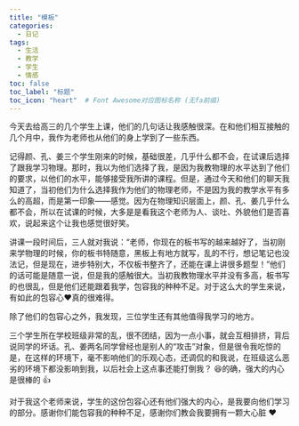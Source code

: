 ```yaml
---
title: "模板"
categories:
  - 日记
tags:
  - 生活
  - 教学
  - 学生
  - 情感
toc: false
toc_label: "标题"
toc_icon: "heart"  # Font Awesome对应图标名称 (无fa前缀)	
---
```

今天去给高三的几个学生上课，他们的几句话让我感触很深。在和他们相互接触的几个月中，我作为老师也从他们的身上学到了一些东西。


记得颜、孔、姜三个学生刚来的时候，基础很差，几乎什么都不会，在试课后选择了跟我学习物理。那时，我以为他们选择了我，是因为我教物理的水平达到了他们的要求，以他们的水平，能够接受我所讲的课程。但是，通过今天和他们的聊天我知道了，当初他们为什么选择我作为他们的物理老师，不是因为我的教学水平有多么的高超，而是第一印象——感觉。因为在物理知识层面上，颜、孔、姜几乎什么都不会，所以在试课的时候，大多是是看我这个老师为人、谈吐、外貌他们是否喜欢，说起来这个让我也感觉很好笑。


讲课一段时间后，三人就对我说：“老师，你现在的板书写的越来越好了，当初刚来学物理的时候，你的板书特随意，黑板上有地方就写，乱的不行，想记笔记也没法记，但是现在，进步特别大，不仅板书整齐了，还能在课上讲很多题型！”他们的话可能是随意一说，但是我的感触很大。当初我教物理水平并没有多高，板书写的也很乱，但是他们还能跟着我学，包容我的种种不足。对于这么大的学生来说，有如此的包容心:heart:真的很难得。


除了他们的包容心之外，我发现，三位学生还有其他值得我学习的地方。


三个学生所在学校班级非常的乱，很不团结，因为一点小事，就会互相排挤，背后说同学的坏话。孔、姜两名同学曾经也是别人的“攻击”对象，但是很令我吃惊的是，在这样的环境下，毫不影响他们的乐观心态，还调侃的和我说，在班级这么恶劣的环境下都没影响到我，以后社会上这点事还能打倒我？ :laughing:的确，强大的内心是很棒的 :thumbsup:


对于我这个老师来说，学生的这份包容心还有他们强大的内心，是我要向他们学习的部分。感谢你们能包容我的种种不足，感谢你们教会我要拥有一颗大心脏 :heart: